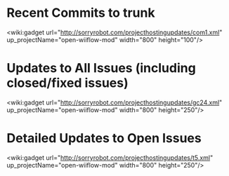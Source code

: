 # Recent Commits to trunk #

<wiki:gadget url="http://sorryrobot.com/projecthostingupdates/com1.xml" up\_projectName="open-wiiflow-mod" width="800"  height="100"/>

# Updates to All Issues (including closed/fixed issues) #

<wiki:gadget url="http://sorryrobot.com/projecthostingupdates/gc24.xml" up\_projectName="open-wiiflow-mod" width="800"  height="250"/>

# Detailed Updates to Open Issues #

<wiki:gadget url="http://sorryrobot.com/projecthostingupdates/t5.xml" up\_projectName="open-wiiflow-mod" width="800"  height="250"/>